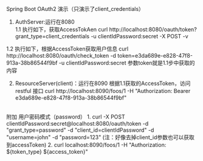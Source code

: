 Spring Boot OAuth2 演示（只演示了client_credentials）

1. AuthServer:运行在8080<br/>
  1.1 执行如下，获取AccessTokAen
    curl http://localhost:8080/oauth/token?grant_type=client_credentials -u clientIdPassword:secret -X POST -v
    
  1.2 执行如下，根据AccessToken获取用户信息
    curl http://localhost:8080/oauth/check_token -d token=e3da689e-e828-47f8-913a-38b86544f9bf -u clientIdPassword:secret
    参数token就是1.1步中获取的内容
    
2. ResourceServer(client)：运行在8090
  根据1.1获取的AccessToken，访问restful 接口
  curl http://localhost:8090/foos/1 -H "Authorization: Bearer e3da689e-e828-47f8-913a-38b86544f9bf"

<br/>附加
	用户密码模式（password）
	1. curl -X POST clientIdPassword:secret@localhost:8080/oauth/token -d "grant_type=password" -d "client_id=clientIdPassword" -d "username=john" -d "password=123"
	(注：好像去掉client_id参数也可以获取到accessToken)
	2. curl localhost:8090/foos/1 -H "Authorization: ${token_type} ${access_token}"
